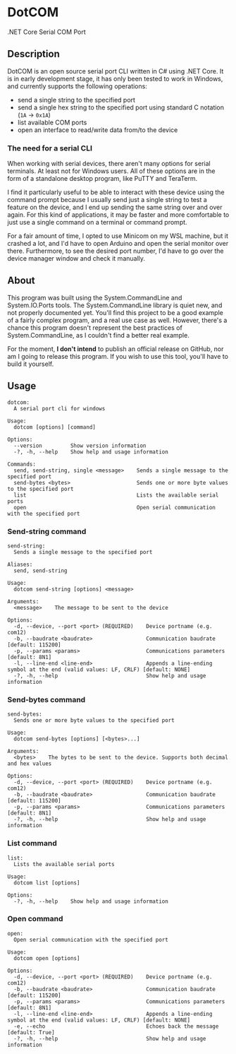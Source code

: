 # DotCOM
 .NET Core Serial COM Port

## Description
DotCOM is an open source serial port CLI written in C# using .NET Core. It is in early development stage, it has only been tested to work in Windows, and currently supports the following operations:
- send a single string to the specified port
- send a single hex string to the specified port using standard C notation (`1A` -> `0x1A`)
- list available COM ports
- open an interface to read/write data from/to the device

### The need for a serial CLI
When working with serial devices, there aren't many options for serial terminals. At least not for Windows users. All of these options are in the form of a standalone desktop program, like PuTTY and TeraTerm.

I find it particularly useful to be able to interact with these device using the command prompt because I usually send just a single string to test a feature on the device, and I end up sending the same string over and over again. For this kind of applications, it may be faster and more comfortable to just use a single command on a terminal or command prompt.

For a fair amount of time, I opted to use Minicom on my WSL machine, but it crashed a lot, and I'd have to open Arduino and open the serial monitor over there. Furthermore, to see the desired port number, I'd have to go over the device manager window and check it manually.

## About
This program was built using the System.CommandLine and System.IO.Ports tools. The System.CommandLine library is quiet new, and not properly documented yet. You'll find this project to be a good example of a fairly complex program, and a real use case as well. However, there's a chance this program doesn't represent the best practices of System.CommandLine, as I couldn't find a better real example.

For the moment, **I don't intend** to publish an official release on GitHub, nor am I going to release this program. If you wish to use this tool, you'll have to build it yourself.

## Usage
~~~
dotcom:
  A serial port cli for windows

Usage:
  dotcom [options] [command]

Options:
  --version         Show version information
  -?, -h, --help    Show help and usage information

Commands:
  send, send-string, single <message>    Sends a single message to the specified port
  send-bytes <bytes>                     Sends one or more byte values to the specified port
  list                                   Lists the available serial ports
  open                                   Open serial communication with the specified port
~~~
### Send-string command
~~~
send-string:
  Sends a single message to the specified port

Aliases:
  send, send-string

Usage:
  dotcom send-string [options] <message>

Arguments:
  <message>    The message to be sent to the device

Options:
  -d, --device, --port <port> (REQUIRED)    Device portname (e.g. com12)
  -b, --baudrate <baudrate>                 Communication baudrate [default: 115200]
  -p, --params <params>                     Communications parameters [default: 8N1]
  -l, --line-end <line-end>                 Appends a line-ending symbol at the end (valid values: LF, CRLF) [default: NONE]
  -?, -h, --help                            Show help and usage information
  ~~~

### Send-bytes command
~~~
send-bytes:
  Sends one or more byte values to the specified port

Usage:
  dotcom send-bytes [options] [<bytes>...]

Arguments:
  <bytes>    The bytes to be sent to the device. Supports both decimal and hex values

Options:
  -d, --device, --port <port> (REQUIRED)    Device portname (e.g. com12)
  -b, --baudrate <baudrate>                 Communication baudrate [default: 115200]
  -p, --params <params>                     Communications parameters [default: 8N1]
  -?, -h, --help                            Show help and usage information
~~~

### List command
~~~
list:
  Lists the available serial ports

Usage:
  dotcom list [options]

Options:
  -?, -h, --help    Show help and usage information
~~~

### Open command
~~~
open:
  Open serial communication with the specified port

Usage:
  dotcom open [options]

Options:
  -d, --device, --port <port> (REQUIRED)    Device portname (e.g. com12)
  -b, --baudrate <baudrate>                 Communication baudrate [default: 115200]
  -p, --params <params>                     Communications parameters [default: 8N1]
  -l, --line-end <line-end>                 Appends a line-ending symbol at the end (valid values: LF, CRLF) [default: NONE]
  -e, --echo                                Echoes back the message [default: True]
  -?, -h, --help                            Show help and usage information
~~~